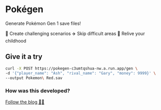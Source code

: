 # Pokégen

Generate Pokémon Gen 1 save files!

🎯 Create challenging scenarios
✈️ Skip difficult areas
💭 Relive your childhood

## Give it a try

```bash
curl -X POST https://pokegen-c3umtqshua-nw.a.run.app/gen \
-d '{"player_name": "Ash", "rival_name": "Gary", "money": 9999}' \
--output Pokemon\ Red.sav
```

### How was this developed?

[Follow the blog 🧑‍💻
](https://www.linkedin.com/in/jamesbaker95/recent-activity/articles/)
